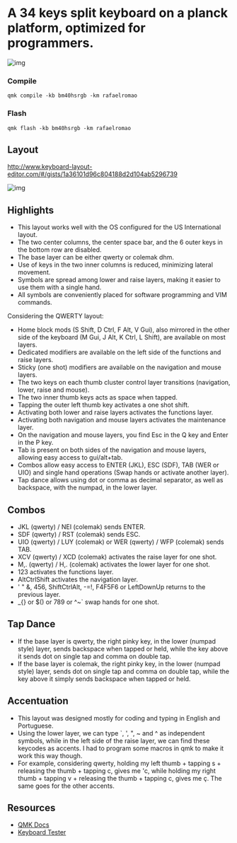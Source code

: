 # A 34 keys split keyboard on a planck platform, optimized for programmers.

![img](https://i.imgur.com/odzZLMc.jpg)

### Compile

`qmk compile -kb bm40hsrgb -km rafaelromao`

### Flash

`qmk flash -kb bm40hsrgb -km rafaelromao`

## Layout

http://www.keyboard-layout-editor.com/#/gists/1a36101d96c804188d2d104ab5296739

![img](https://i.imgur.com/iJE0pMx.png)

## Highlights

- This layout works well with the OS configured for the US International layout.
- The two center columns, the center space bar, and the 6 outer keys in the bottom row are disabled.
- The base layer can be either qwerty or colemak dhm.
- Use of keys in the two inner columns is reduced, minimizing lateral movement.
- Symbols are spread among lower and raise layers, making it easier to use them with a single hand.
- All symbols are conveniently placed for software programming and VIM commands.

Considering the QWERTY layout:
- Home block mods (S Shift, D Ctrl, F Alt, V Gui), also mirrored in the other side of the keyboard (M Gui, J Alt, K Ctrl, L Shift), are available on most layers.
- Dedicated modifiers are available on the left side of the functions and raise layers.
- Sticky (one shot) modifiers are available on the navigation and mouse layers.
- The two keys on each thumb cluster control layer transitions (navigation, lower, raise and mouse).
- The two inner thumb keys acts as space when tapped.
- Tapping the outer left thumb key activates a one shot shift.
- Activating both lower and raise layers activates the functions layer.
- Activating both navigation and mouse layers activates the maintenance layer.
- On the navigation and mouse layers, you find Esc in the Q key and Enter in the P key.
- Tab is present on both sides of the navigation and mouse layers, allowing easy access to gui/alt+tab.
- Combos allow easy access to ENTER (JKL), ESC (SDF), TAB (WER or UIO) and single hand operations (Swap hands or activate another layer).
- Tap dance allows using dot or comma as decimal separator, as well as backspace, with the numpad, in the lower layer.

## Combos

- JKL (qwerty) / NEI (colemak) sends ENTER.
- SDF (qwerty) / RST (colemak) sends ESC.
- UIO (qwerty) / LUY (colemak) or WER (qwerty) / WFP (colemak) sends TAB.
- XCV (qwerty) / XCD (colemak) activates the raise layer for one shot.
- M,. (qwerty) / H,. (colemak) activates the lower layer for one shot.
- 123 activates the functions layer.
- AltCtrlShift activates the navigation layer.
- ' " &, 456, ShiftCtrlAlt, -=!, F4F5F6 or LeftDownUp returns to the previous layer.
- _{} or $() or 789 or ^~` swap hands for one shot.

## Tap Dance

- If the base layer is qwerty, the right pinky key, in the lower (numpad style) layer, sends backspace when tapped or held, while the key above it sends dot on single tap and comma on double tap.
- If the base layer is colemak, the right pinky key, in the lower (numpad style) layer, sends dot on single tap and comma on double tap, while the key above it simply sends backspace when tapped or held.

## Accentuation

- This layout was designed mostly for coding and typing in English and Portuguese.
- Using the lower layer, we can type `, ', ", ~ and ^ as independent symbols, while in the left side of the raise layer, we can find these keycodes as accents. I had to program some macros in qmk to make it work this way though.
- For example, considering qwerty, holding my left thumb + tapping s + releasing the thumb + tapping c, gives me 'c, while holding my right thumb + tapping v + releasing the thumb + tapping c, gives me ç. The same goes for the other accents.

## Resources

- [QMK Docs](https://docs.qmk.fm)
- [Keyboard Tester](https://config.qmk.fm/#/test)
